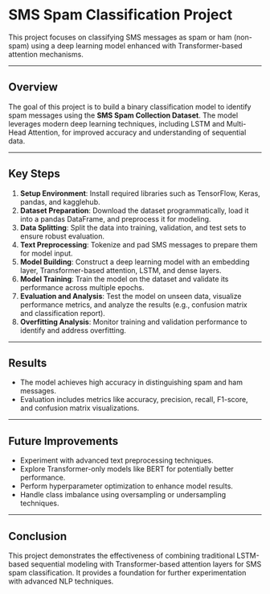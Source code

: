 # SMS Spam Classification Project

This project focuses on classifying SMS messages as spam or ham (non-spam) using a deep learning model enhanced with Transformer-based attention mechanisms.

---

## Overview
The goal of this project is to build a binary classification model to identify spam messages using the **SMS Spam Collection Dataset**. The model leverages modern deep learning techniques, including LSTM and Multi-Head Attention, for improved accuracy and understanding of sequential data.

---

## Key Steps
1. **Setup Environment**: Install required libraries such as TensorFlow, Keras, pandas, and kagglehub.
2. **Dataset Preparation**: Download the dataset programmatically, load it into a pandas DataFrame, and preprocess it for modeling.
3. **Data Splitting**: Split the data into training, validation, and test sets to ensure robust evaluation.
4. **Text Preprocessing**: Tokenize and pad SMS messages to prepare them for model input.
5. **Model Building**: Construct a deep learning model with an embedding layer, Transformer-based attention, LSTM, and dense layers.
6. **Model Training**: Train the model on the dataset and validate its performance across multiple epochs.
7. **Evaluation and Analysis**: Test the model on unseen data, visualize performance metrics, and analyze the results (e.g., confusion matrix and classification report).
8. **Overfitting Analysis**: Monitor training and validation performance to identify and address overfitting.

---

## Results
- The model achieves high accuracy in distinguishing spam and ham messages.
- Evaluation includes metrics like accuracy, precision, recall, F1-score, and confusion matrix visualizations.

---

## Future Improvements
- Experiment with advanced text preprocessing techniques.
- Explore Transformer-only models like BERT for potentially better performance.
- Perform hyperparameter optimization to enhance model results.
- Handle class imbalance using oversampling or undersampling techniques.

---

## Conclusion
This project demonstrates the effectiveness of combining traditional LSTM-based sequential modeling with Transformer-based attention layers for SMS spam classification. It provides a foundation for further experimentation with advanced NLP techniques.
